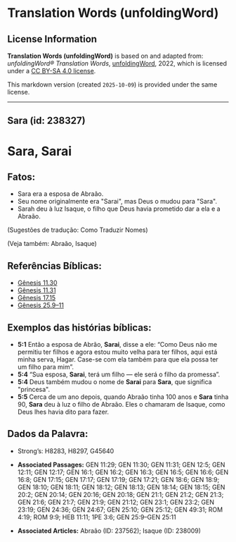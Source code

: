 # Translation Words (unfoldingWord)

## License Information

**Translation Words (unfoldingWord)** is based on and adapted from: _unfoldingWord® Translation Words_, [unfoldingWord](https://unfoldingword.org/utw), 2022, which is licensed under a [CC BY-SA 4.0 license](https://creativecommons.org/licenses/by-sa/4.0/legalcode.en).

This markdown version (created `2025-10-09`) is provided under the same license.



--------------------------------

## Sara (id: 238327)

Sara, Sarai
===========

Fatos:
------

* Sara era a esposa de Abraão.
* Seu nome originalmente era "Sarai", mas Deus o mudou para "Sara".
* Sarah deu à luz Isaque, o filho que Deus havia prometido dar a ela e a Abraão.

(Sugestões de tradução: Como Traduzir Nomes)

(Veja também: Abraão, Isaque)

Referências Bíblicas:
---------------------

* [Gênesis 11\.30](https://ref.ly/Gen11:30)
* [Gênesis 11\.31](https://ref.ly/Gen11:31)
* [Gênesis 17\.15](https://ref.ly/Gen17:15)
* [Gênesis 25\.9–11](https://ref.ly/Gen25:9-Gen25:11)

Exemplos das histórias bíblicas:
--------------------------------

* **5:1** Então a esposa de Abrão, **Sarai**, disse a ele: “Como Deus não me permitiu ter filhos e agora estou muito velha para ter filhos, aqui está minha serva, Hagar. Case\-se com ela também para que ela possa ter um filho para mim”.
* **5:4** “Sua esposa, **Sarai**, terá um filho — ele será o filho da promessa”.
* **5:4** Deus também mudou o nome de **Sarai** para **Sara**, que significa "princesa".
* **5:5** Cerca de um ano depois, quando Abraão tinha 100 anos e **Sara** tinha 90, **Sara** deu à luz o filho de Abraão. Eles o chamaram de Isaque, como Deus lhes havia dito para fazer.

Dados da Palavra:
-----------------

* Strong’s: H8283, H8297, G45640

* **Associated Passages:** GEN 11:29; GEN 11:30; GEN 11:31; GEN 12:5; GEN 12:11; GEN 12:17; GEN 16:1; GEN 16:2; GEN 16:3; GEN 16:5; GEN 16:6; GEN 16:8; GEN 17:15; GEN 17:17; GEN 17:19; GEN 17:21; GEN 18:6; GEN 18:9; GEN 18:10; GEN 18:11; GEN 18:12; GEN 18:13; GEN 18:14; GEN 18:15; GEN 20:2; GEN 20:14; GEN 20:16; GEN 20:18; GEN 21:1; GEN 21:2; GEN 21:3; GEN 21:6; GEN 21:7; GEN 21:9; GEN 21:12; GEN 23:1; GEN 23:2; GEN 23:19; GEN 24:36; GEN 24:67; GEN 25:10; GEN 25:12; GEN 49:31; ROM 4:19; ROM 9:9; HEB 11:11; 1PE 3:6; GEN 25:9–GEN 25:11
* **Associated Articles:** Abraão (ID: 237562); Isaque (ID: 238009)

